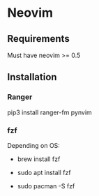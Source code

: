 # Neovim

## Requirements
Must have neovim >= 0.5

## Installation

### Ranger

pip3 install ranger-fm pynvim

### fzf

Depending on OS:

* brew install fzf

* sudo apt install fzf

* sudo pacman -S fzf

